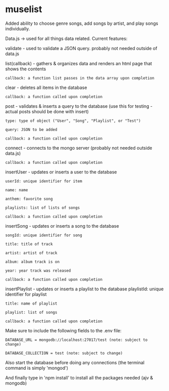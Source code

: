 # muselist
Added ability to choose genre songs, add songs by artist, and play songs individually. 


Data.js -> used for all things data related. Current features:

  validate - used to validate a JSON query. probably not needed outside of data.js
  
  
  list(callback) - gathers & organizes data and renders an html page that shows the contents
  
    callback: a function list passes in the data array upon completion
    
    
  clear - deletes all items in the database
  
    callback: a function called upon completion
    
    
  post - validates & inserts a query to the database (use this for testing - actual posts should be done with insert)
  
    type: type of object ("User", "Song", "Playlist", or "Test")
    
    query: JSON to be added
    
    callback: a function called upon completion
    
    
  connect - connects to the mongo server (probably not needed outside data.js)
  
    callback: a function called upon completion
    
  insertUser - updates or inserts a user to the database
  
    userId: unique identifier for item
    
    name: name
    
    anthem: favorite song
    
    playlists: list of lists of songs
    
    callback: a function called upon completion
    
    
  insertSong - updates or inserts a song to the database
  
    songId: unique identifier for song
    
    title: title of track
    
    artist: artist of track
    
    album: album track is on
    
    year: year track was released
    
    callback: a function called upon completion
    
    
  insertPlaylist - updates or inserts a playlist to the database
    playlistId: unique identifier for playlist
    
    title: name of playlist
    
    playlist: list of songs
    
    callback: a function called upon completion
  
  
  
  Make sure to include the following fields to the .env file:

    DATABASE_URL = mongodb://localhost:27017/test (note: subject to change)

    DATABASE_COLLECTION = test (note: subject to change)

  
  Also start the database before doing any connections (the terminal command is simply 'mongod')
  
  And finally type in 'npm install' to install all the packages needed (ajv & mongodb)
